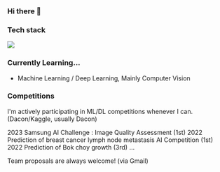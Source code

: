 ### Hi there 👋

### Tech stack
<img src="https://img.shields.io/badge/#3776AB?style=for-the-badge&logo=Python&logoColor=white">

### Currently Learning...
- Machine Learning / Deep Learning, Mainly Computer Vision

### Competitions
I'm actively participating in ML/DL competitions whenever I can. (Dacon/Kaggle, usually Dacon)

2023 Samsung AI Challenge : Image Quality Assessment (1st)
2022 Prediction of breast cancer lymph node metastasis AI Competition (1st)
2022 Prediction of Bok choy growth (3rd)
... 

Team proposals are always welcome! (via Gmail)








<!--
**kjae0/kjae0** is a ✨ _special_ ✨ repository because its `README.md` (this file) appears on your GitHub profile.

Here are some ideas to get you started:

- 🔭 I’m currently working on ...
- 🌱 I’m currently learning ...
- 👯 I’m looking to collaborate on ...
- 🤔 I’m looking for help with ...
- 💬 Ask me about ...
- 📫 How to reach me: ...
- 😄 Pronouns: ...
- ⚡ Fun fact: ...
-->
